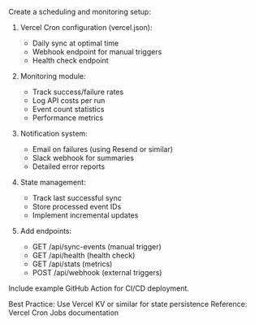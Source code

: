 Create a scheduling and monitoring setup:

1. Vercel Cron configuration (vercel.json):
   - Daily sync at optimal time
   - Webhook endpoint for manual triggers
   - Health check endpoint

2. Monitoring module:
   - Track success/failure rates
   - Log API costs per run
   - Event count statistics
   - Performance metrics

3. Notification system:
   - Email on failures (using Resend or similar)
   - Slack webhook for summaries
   - Detailed error reports

4. State management:
   - Track last successful sync
   - Store processed event IDs
   - Implement incremental updates

5. Add endpoints:
   - GET /api/sync-events (manual trigger)
   - GET /api/health (health check)
   - GET /api/stats (metrics)
   - POST /api/webhook (external triggers)

Include example GitHub Action for CI/CD deployment.

Best Practice: Use Vercel KV or similar for state persistence
Reference: Vercel Cron Jobs documentation